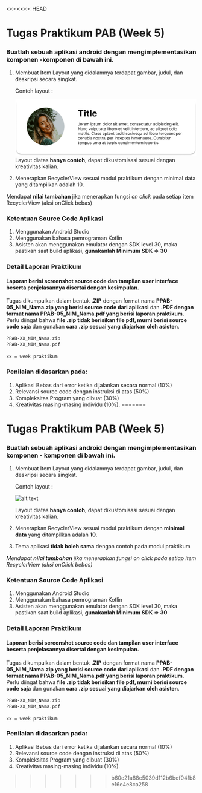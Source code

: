 <<<<<<< HEAD
# Tugas Praktikum PAB (Week 5)

### Buatlah sebuah aplikasi android dengan mengimplementasikan komponen -komponen di bawah ini.

  1. Membuat Item Layout yang didalamnya terdapat gambar, judul, dan deskripsi secara singkat.

      Contoh layout : 

      ![alt text](assets/tugas/item_layout.png)
      Layout diatas **hanya contoh**, dapat dikustomisasi sesuai dengan kreativitas kalian.

  2. Menerapkan RecyclerView sesuai modul praktikum dengan minimal data yang ditampilkan adalah 10.
     
  Mendapat **nilai tambahan** jika menerapkan fungsi _on click_ pada setiap item RecyclerView (aksi onClick bebas)
  
  ### Ketentuan Source Code Aplikasi
1. Menggunakan Android Studio
2. Menggunakan bahasa pemrograman Kotlin
3. Asisten akan menggunakan emulator dengan SDK level 30, maka pastikan saat build aplikasi, **gunakanlah Minimum SDK => 30**


 ### Detail Laporan Praktikum
#### Laporan berisi screenshot source code dan tampilan user interface beserta penjelasannya disertai dengan kesimpulan. 
    
Tugas dikumpulkan dalam bentuk **.ZIP** dengan format nama **PPAB-05_NIM_Nama.zip yang berisi source code dari aplikasi** dan **.PDF dengan format nama PPAB-05_NIM_Nama.pdf yang berisi laporan praktikum**. Perlu diingat bahwa **file .zip tidak berisikan file pdf, murni berisi source code saja** dan gunakan **cara .zip sesuai yang diajarkan oleh asisten**.

    PPAB-XX_NIM_Nama.zip
    PPAB-XX_NIM_Nama.pdf
    
    xx = week praktikum

### Penilaian didasarkan pada: 

  1. Aplikasi Bebas dari error ketika dijalankan secara normal (10%)
  2. Relevansi source code dengan instruksi di atas (50%) 
  3. Kompleksitas Program yang dibuat (30%)
  4. Kreativitas masing-masing individu (10%). 
=======
# Tugas Praktikum PAB (Week 5)

### Buatlah sebuah aplikasi android dengan mengimplementasikan komponen - komponen di bawah ini.

  1. Membuat Item Layout yang didalamnya terdapat gambar, judul, dan deskripsi secara singkat.

      Contoh layout : 

      ![alt text](assets/item_layout.png)
     
      Layout diatas **hanya contoh**, dapat dikustomisasi sesuai dengan kreativitas kalian.

  2. Menerapkan RecyclerView sesuai modul praktikum dengan **minimal data** yang ditampilkan adalah **10**.
  3. Tema aplikasi **tidak boleh sama** dengan contoh pada modul praktikum
     
  _Mendapat **nilai tambahan** jika menerapkan fungsi _on click_ pada setiap item RecyclerView (aksi onClick bebas)_
  
  ### Ketentuan Source Code Aplikasi
1. Menggunakan Android Studio
2. Menggunakan bahasa pemrograman Kotlin
3. Asisten akan menggunakan emulator dengan SDK level 30, maka pastikan saat build aplikasi, **gunakanlah Minimum SDK => 30**


 ### Detail Laporan Praktikum
#### Laporan berisi screenshot source code dan tampilan user interface beserta penjelasannya disertai dengan kesimpulan. 
    
Tugas dikumpulkan dalam bentuk **.ZIP** dengan format nama **PPAB-05_NIM_Nama.zip yang berisi source code dari aplikasi** dan **.PDF dengan format nama PPAB-05_NIM_Nama.pdf yang berisi laporan praktikum**. Perlu diingat bahwa **file .zip tidak berisikan file pdf, murni berisi source code saja** dan gunakan **cara .zip sesuai yang diajarkan oleh asisten**.

    PPAB-XX_NIM_Nama.zip
    PPAB-XX_NIM_Nama.pdf
    
    xx = week praktikum

### Penilaian didasarkan pada: 

  1. Aplikasi Bebas dari error ketika dijalankan secara normal (10%)
  2. Relevansi source code dengan instruksi di atas (50%) 
  3. Kompleksitas Program yang dibuat (30%)
  4. Kreativitas masing-masing individu (10%). 
>>>>>>> b60e21a88c5039d112b6bef04fb8e16e4e8ca258
